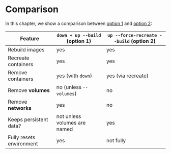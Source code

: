 # Comparison

In this chapter, we show a comparison between [option 1](../option-one/optione_one.md) and [option 2](../option-two/option_two.md):

| Feature                  | `down + up --build` (option 1) | `up --force-recreate --build` (option 2) |
|--------------------------|--------------------------------|------------------------------------------|
| Rebuild images           | yes                            | yes                                      |
| Recreate containers      | yes                            | yes                                      |
| Remove containers        | yes (with `down`)              | yes (via recreate)                       |
| Remove **volumes**       | no (unless `--volumes`)        | no                                       |
| Remove **networks**      | yes                            | no                                       |
| Keeps persistent data?   | not unless volumes are named   | yes                                      |
| Fully resets environment | yes                            | not fully                                |
